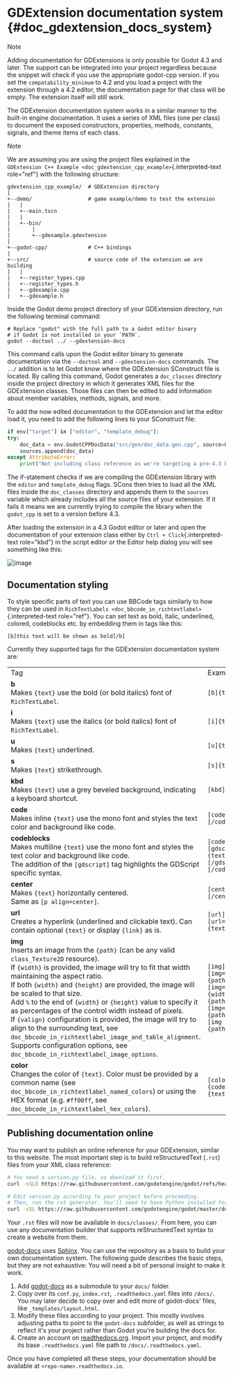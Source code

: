 # GDExtension documentation system {#doc_gdextension_docs_system}

> [!NOTE]
> Adding documentation for GDExtensions is only possible for Godot 4.3
> and later. The support can be integrated into your project regardless
> because the snippet will check if you use the appropriate godot-cpp
> version. If you set the `compatability_minimum` to 4.2 and you load a
> project with the extension through a 4.2 editor, the documentation
> page for that class will be empty. The extension itself will still
> work.

The GDExtension documentation system works in a similar manner to the
built-in engine documentation. It uses a series of XML files (one per
class) to document the exposed constructors, properties, methods,
constants, signals, and theme items of each class.

> [!NOTE]
> We are assuming you are using the project files explained in the
> `GDExtension C++ Example <doc_gdextension_cpp_example>`{.interpreted-text
> role="ref"} with the following structure:

``` none
gdextension_cpp_example/  # GDExtension directory
|
+--demo/                  # game example/demo to test the extension
|   |
|   +--main.tscn
|   |
|   +--bin/
|       |
|       +--gdexample.gdextension
|
+--godot-cpp/             # C++ bindings
|
+--src/                   # source code of the extension we are building
|   |
|   +--register_types.cpp
|   +--register_types.h
|   +--gdexample.cpp
|   +--gdexample.h
```

Inside the Godot demo project directory of your GDExtension directory,
run the following terminal command:

``` none
# Replace "godot" with the full path to a Godot editor binary
# if Godot is not installed in your `PATH`.
godot --doctool ../ --gdextension-docs
```

This command calls upon the Godot editor binary to generate
documentation via the `--doctool` and `--gdextension-docs` commands. The
`../` addition is to let Godot know where the GDExtension SConstruct
file is located. By calling this command, Godot generates a
`doc_classes` directory inside the project directory in which it
generates XML files for the GDExtension classes. Those files can then be
edited to add information about member variables, methods, signals, and
more.

To add the now edited documentation to the GDExtension and let the
editor load it, you need to add the following lines to your SConstruct
file:

``` py
if env["target"] in ["editor", "template_debug"]:
try:
    doc_data = env.GodotCPPDocData("src/gen/doc_data.gen.cpp", source=Glob("doc_classes/*.xml"))
    sources.append(doc_data)
except AttributeError:
    print("Not including class reference as we're targeting a pre-4.3 baseline.")
```

The if-statement checks if we are compiling the GDExtension library with
the `editor` and `template_debug` flags. SCons then tries to load all
the XML files inside the `doc_classes` directory and appends them to the
`sources` variable which already includes all the source files of your
extension. If it fails it means we are currently trying to compile the
library when the `godot_cpp` is set to a version before 4.3.

After loading the extension in a 4.3 Godot editor or later and open the
documentation of your extension class either by
`Ctrl + Click`{.interpreted-text role="kbd"} in the script editor or the
Editor help dialog you will see something like this:

![image](img/gdextension_docs_generation.webp)

## Documentation styling

To style specific parts of text you can use BBCode tags similarly to how
they can be used in
`RichTextLabels <doc_bbcode_in_richtextlabel>`{.interpreted-text
role="ref"}. You can set text as bold, italic, underlined, colored,
codeblocks etc. by embedding them in tags like this:

``` none
[b]this text will be shown as bold[/b]
```

Currently they supported tags for the GDExtension documentation system
are:

<table>
<colgroup>
<col style="width: 60%" />
<col style="width: 40%" />
</colgroup>
<tbody>
<tr>
<td>Tag</td>
<td>Example</td>
</tr>
<tr>
<td><div class="line-block"><strong>b</strong><br />
Makes <code>{text}</code> use the bold (or bold italics) font of
<code>RichTextLabel</code>.</div></td>
<td><code>[b]{text}[/b]</code></td>
</tr>
<tr>
<td><div class="line-block"><strong>i</strong><br />
Makes <code>{text}</code> use the italics (or bold italics) font of
<code>RichTextLabel</code>.</div></td>
<td><code>[i]{text}[/i]</code></td>
</tr>
<tr>
<td><div class="line-block"><strong>u</strong><br />
Makes <code>{text}</code> underlined.</div></td>
<td><code>[u]{text}[/u]</code></td>
</tr>
<tr>
<td><div class="line-block"><strong>s</strong><br />
Makes <code>{text}</code> strikethrough.</div></td>
<td><code>[s]{text}[/s]</code></td>
</tr>
<tr>
<td><div class="line-block"><strong>kbd</strong><br />
Makes <code>{text}</code> use a grey beveled background, indicating a
keyboard shortcut.</div></td>
<td><code>[kbd]{text}[/kbd]</code></td>
</tr>
<tr>
<td><div class="line-block"><strong>code</strong><br />
Makes inline <code>{text}</code> use the mono font and styles the text
color and background like code.</div></td>
<td><code>[code]{text}[/code]</code></td>
</tr>
<tr>
<td><div class="line-block"><strong>codeblocks</strong><br />
Makes multiline <code>{text}</code> use the mono font and styles the
text color and background like code.<br />
The addition of the <code>[gdscript]</code> tag highlights the GDScript
specific syntax.</div></td>
<td><div class="line-block"><code>[codeblocks]</code><br />
<code>[gdscript]</code><br />
<code>{text}</code><br />
<code>[/gdscript]</code><br />
<code>[/codeblocks]</code></div></td>
</tr>
<tr>
<td><div class="line-block"><strong>center</strong><br />
Makes <code>{text}</code> horizontally centered.<br />
Same as <code>[p align=center]</code>.</div></td>
<td><code>[center]{text}[/center]</code></td>
</tr>
<tr>
<td><div class="line-block"><strong>url</strong><br />
Creates a hyperlink (underlined and clickable text). Can contain
optional <code>{text}</code> or display <code>{link}</code> as
is.</div></td>
<td><div class="line-block"><code>[url]{link}[/url]</code><br />
<code>[url={link}]{text}[/url]</code></div></td>
</tr>
<tr>
<td><div class="line-block"><strong>img</strong><br />
Inserts an image from the <code>{path}</code> (can be any valid <code
class="interpreted-text" role="ref">class_Texture2D</code>
resource).<br />
If <code>{width}</code> is provided, the image will try to fit that
width maintaining the aspect ratio.<br />
If both <code>{width}</code> and <code>{height}</code> are provided, the
image will be scaled to that size.<br />
Add <code>%</code> to the end of <code>{width}</code> or
<code>{height}</code> value to specify it as percentages of the control
width instead of pixels.<br />
If <code>{valign}</code> configuration is provided, the image will try
to align to the surrounding text, see <code class="interpreted-text"
role="ref">doc_bbcode_in_richtextlabel_image_and_table_alignment</code>.<br />
Supports configuration options, see <code class="interpreted-text"
role="ref">doc_bbcode_in_richtextlabel_image_options</code>.</div></td>
<td><div class="line-block"><code>[img]{path}[/img]</code><br />
<code>[img={width}]{path}[/img]</code><br />
<code>[img={width}x{height}]{path}[/img]</code><br />
<code>[img={valign}]{path}[/img]</code><br />
<code>[img {options}]{path}[/img]</code></div></td>
</tr>
<tr>
<td><div class="line-block"><strong>color</strong><br />
Changes the color of <code>{text}</code>. Color must be provided by a
common name (see <code class="interpreted-text"
role="ref">doc_bbcode_in_richtextlabel_named_colors</code>) or using the
HEX format (e.g. <code>#ff00ff</code>, see <code
class="interpreted-text"
role="ref">doc_bbcode_in_richtextlabel_hex_colors</code>).</div></td>
<td><code>[color={code/name}]{text}[/color]</code></td>
</tr>
</tbody>
</table>

## Publishing documentation online

You may want to publish an online reference for your GDExtension,
similar to this website. The most important step is to build
reStructuredText (`.rst`) files from your XML class reference:

``` bash
# You need a version.py file, so download it first.
curl -sSLO https://raw.githubusercontent.com/godotengine/godot/refs/heads/master/version.py

# Edit version.py according to your project before proceeding.
# Then, run the rst generator. You'll need to have Python installed for this command to work.
curl -sSL https://raw.githubusercontent.com/godotengine/godot/master/doc/tools/make_rst.py | python3 - -o "docs/classes" -l "en" doc_classes
```

Your `.rst` files will now be available in `docs/classes/`. From here,
you can use any documentation builder that supports reStructuredText
syntax to create a website from them.

[godot-docs](https://github.com/godotengine/godot-docs) uses
[Sphinx](https://www.sphinx-doc.org/en/master/). You can use the
repository as a basis to build your own documentation system. The
following guide describes the basic steps, but they are not exhaustive:
You will need a bit of personal insight to make it work.

1.  Add [godot-docs](https://github.com/godotengine/godot-docs) as a
    submodule to your `docs/` folder.
2.  Copy over its `conf.py`, `index.rst`, `.readthedocs.yaml` files into
    `/docs/`. You may later decide to copy over and edit more of
    godot-docs\' files, like `_templates/layout.html`.
3.  Modify these files according to your project. This mostly involves
    adjusting paths to point to the `godot-docs` subfolder, as well as
    strings to reflect it\'s your project rather than Godot you\'re
    building the docs for.
4.  Create an account on [readthedocs.org](http://readthedocs.org).
    Import your project, and modify its base `.readthedocs.yaml` file
    path to `/docs/.readthedocs.yaml`.

Once you have completed all these steps, your documentation should be
available at `<repo-name>.readthedocs.io`.
